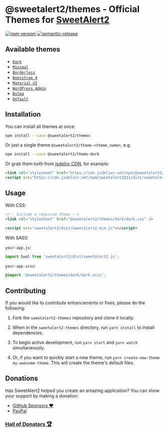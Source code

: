 # @sweetalert2/themes - Official Themes for [SweetAlert2](https://github.com/sweetalert2/sweetalert2)

[![npm version](https://img.shields.io/npm/v/@sweetalert2/themes.svg)](https://www.npmjs.com/package/@sweetalert2/themes)
[![semantic-release](https://img.shields.io/badge/%20%20%F0%9F%93%A6%F0%9F%9A%80-semantic--release-e10079.svg)](https://github.com/sweetalert2/sweetalert2-themes/blob/main/CHANGELOG.md)

## Available themes

- [`Dark`](https://github.com/sweetalert2/sweetalert2-themes/tree/main/dark)
- [`Minimal`](https://github.com/sweetalert2/sweetalert2-themes/tree/main/minimal)
- [`Borderless`](https://github.com/sweetalert2/sweetalert2-themes/tree/main/borderless)
- [`Bootstrap 4`](https://github.com/sweetalert2/sweetalert2-themes/tree/main/bootstrap-4)
- [`Material UI`](https://github.com/sweetalert2/sweetalert2-themes/tree/main/material-ui)
- [`WordPress Admin`](https://github.com/sweetalert2/sweetalert2-themes/tree/main/wordpress-admin)
- [`Bulma`](https://github.com/sweetalert2/sweetalert2-themes/tree/main/bulma)
- [`Default`](https://github.com/sweetalert2/sweetalert2-themes/tree/main/default)

## Installation

You can install all themes at once:

```sh
npm install --save @sweetalert2/themes
```

Or just a single theme `@sweetalert2/theme-<theme_name>`, e.g.

```sh
npm install --save @sweetalert2/theme-dark
```

Or grab them both from [jsdelivr CDN](https://cdn.jsdelivr.net/npm/@sweetalert2/themes), for example:

```html
<link rel="stylesheet" href="https://cdn.jsdelivr.net/npm/@sweetalert2/theme-dark@5/dark.css" />
<script src="https://cdn.jsdelivr.net/npm/sweetalert2@11/dist/sweetalert2.min.js"></script>
```

## Usage

With CSS:

```html
<!-- Include a required theme -->
<link rel="stylesheet" href="@sweetalert2/themes/dark/dark.css" />

<script src="sweetalert2/dist/sweetalert2.min.js"></script>
```

With SASS:

`your-app.js`:

```js
import Swal from 'sweetalert2/dist/sweetalert2.js';
```

`your-app.scss`:

```scss
@import '@sweetalert2/themes/dark/dark.scss';
```

## Contributing

If you would like to contribute enhancements or fixes, please do the following:

1. Fork the `sweetalert2-themes` repository and clone it locally.

2. When in the `sweetalert2-themes` directory, run `yarn install` to install dependencies.

3. To begin active development, run `yarn start` and `yarn watch` simultaneously.

4. Or, if you want to quickly start a new theme, run `yarn create-new-theme my-awesome-theme`. This will create the theme's default files.

## Donations

Has SweetAlert2 helped you create an amazing application? You can show your support by making a donation:

- [GitHub Sponsors :heart:](https://github.com/sponsors/limonte)
- [PayPal](https://www.paypal.com/cgi-bin/webscr?cmd=_s-xclick&hosted_button_id=TKTWHJGUWLR7E)

### [Hall of Donators :trophy:](https://github.com/sweetalert2/sweetalert2/blob/main/DONATIONS.md)
